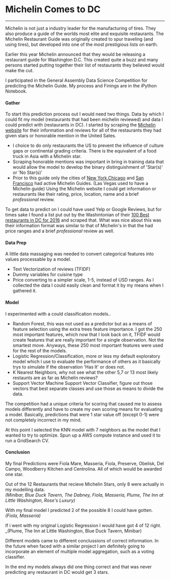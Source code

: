# Michelin Comes to DC
___

Michelin is not just a industry leader for the manufacturing of tires.  They also produce a guide of the worlds most elite and 
exquisite restaurants.  The Michelin Restaurant Guide was originally created to spur traveling (and using tires), but developed into
one of the most prestigious lists on earth.

Earlier this year Michelin announced that they would be releasing a restaurant guide for Washington D.C.  This created quite a buzz and 
many persons started putting together their list of restaurants they believed would make the cut.  

I participated in the General Assembly Data Science Competition for predicting the Michelin Guide.  My process and Finings are in the 
iPython Notebook.

#### Gather
To start this prediction process out I would need two things.  Data by which I could fit my model (restaurants that had been michelin reviewed) and data I could predict with (restaurants in DC).  I started by scraping the [Michelin website](https://www.viamichelin.com) for their information and reviews for all of the restaurants they had given stars or honorable mention in the United Sates.  
- I choice to do only restaurants the US to prevent the influence of culture gaps or continental grading criteria.  There is the equivalent of a food truck in Asia with a Michelin star.
- Scraping honorable mentions was important in bring in training data that would allow the model to develop the binary distinguishment of 'Star(s)' or 'No Star(s)'
- Prior to this guide only the cities of [New York](https://www.viamichelin.com/web/Restaurants?address=New%20York),[Chicago](https://www.viamichelin.com/web/Restaurants/Restaurants-Chicago-_-Illinois-United_States) and [San Francisco](https://www.viamichelin.com/web/Restaurants?address=San%20Francisco%20CA) had active Michelin Guides.  (Las Vegas used to have a Michelin guide)
Using the Michelin website I could get information or restaurants like their rating, price, location, name and a brief _professional_ review.  

To get data to predict on I could have used Yelp or Google Reviews, but for times sake I found a list put out by the Washintonian of their [100 Best restaurants in DC for 2016](https://www.washingtonian.com/2016/02/08/100-very-best-restaurants/2016/) and scraped that.  What was nice about this was their information format was similar to that of Michelin's in that the had price ranges and a brief _professional_ review as well.


#### Data Prep
A little data massaging was needed to convert categorical features into values processable by a model.
- Text Vectorization of reviews (TFIDF)
- Dummy variables for cuisine type
- Price converting to a simpler scale, 1-5, instead of USD ranges.
As I collected the data I could easily clean and format it by my means when I gathered it.

#### Model
I experimented with a could classification models..
- Random Forest, this was not used as a predictor but as a means of feature selection using the extra trees feature importance.  I got the 250 most important features, which now that I look back on it, TFIDF would create features that are really important for a single observation.  Not the smartest move.  Anyways, these 250 most important features were used for the rest of the models.
- Logistic Regression/Classification, more or less my default exploratory model which I use to evaluate the performance of others as it basically trys to simulate if the observation 'Has It' or does not.
- K Nearest Neighbors, why not see what the other 5,7 or 13 most likely restaunts are as far as Michelin reviews?
- Support Vector Machine Support Vector Classifier, figure out those vectors that best separate classes and use those as means to divide the data.  

The competition had a unique criteria for scoring that caused me to assess models differently and have to create my own scoring means for evaluating a model. Basically, predictions that were 1 star value off (except 0-1) were not completely incorrect in my mind.

At this point I selected the KNN model with 7 neighbors as the model that I wanted to try to optimize.  Spun up a AWS compute instance and used it to run a GridSearch CV.

#### Conclusion
My final Predictions were Fiola Mare, Masseria, Fiola, Preserve, Obelisk, Del Campo, Woodberry Kitchen and Centrolina.  All of which would be awarded one star.  

Out of the 12 Restaurants that recieve Michelin Stars, only 8 were actually in my modelling data.  
_(Minibar, Blue Duck Tavern, The Dabney, Fiola, Masseria, Plume, The Inn at Little Washington, Rose's Luxury)_

With my final model I predicted 2 of the possible 8 I could have gotten.
_(Fiola, Masseria)_

If i went with my original Logistic Regression I would have got 4 of 12 right.
_(Plume, The Inn at Little Washington, Blue Duck Tavern, Minibar)

Different models came to different conclussions of correct information.  In the future when faced with a similar project I am definitely going to incorporate an element of multiple model aggregation, such as a voting classifier.

In the end my models always did one thing correct and that was never predicting any restaurant in DC would get 3 stars.
